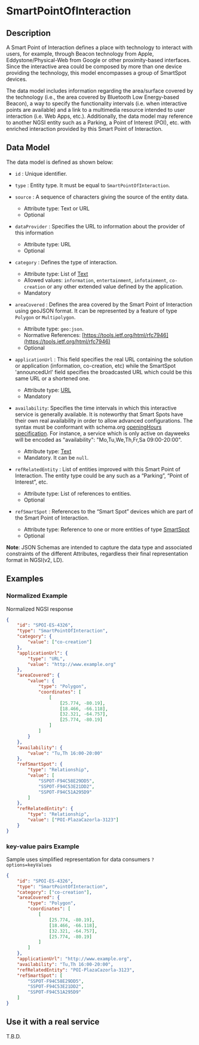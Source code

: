 # SmartPointOfInteraction

## Description

A Smart Point of Interaction defines a place with technology to interact with
users, for example, through Beacon technology from Apple, Eddystone/Physical-Web
from Google or other proximity-based interfaces. Since the interactive area
could be composed by more than one device providing the technology, this model
encompasses a group of SmartSpot devices.

The data model includes information regarding the area/surface covered by the
technology (i.e., the area covered by Bluetooth Low Energy-based Beacon), a way
to specify the functionality intervals (i.e. when interactive points are
available) and a link to a multimedia resource intended to user interaction
(i.e. Web Apps, etc.). Additionally, the data model may reference to another
NGSI entity such as a Parking, a Point of Interest (POI), etc. with enriched
interaction provided by this Smart Point of Interaction.

## Data Model

The data model is defined as shown below:

-   `id` : Unique identifier.

-   `type` : Entity type. It must be equal to `SmartPointOfInteraction`.

-   `source` : A sequence of characters giving the source of the entity data.

    -   Attribute type: Text or URL
    -   Optional

-   `dataProvider` : Specifies the URL to information about the provider of this
    information

    -   Attribute type: URL
    -   Optional

-   `category` : Defines the type of interaction.

    -   Attribute type: List of [Text](http://schema.org/Text)
    -   Allowed values: `information`, `entertainment`, `infotainment`,
        `co-creation` or any other extended value defined by the application.
    -   Mandatory

-   `areaCovered` : Defines the area covered by the Smart Point of Interaction
    using geoJSON format. It can be represented by a feature of type `Polygon`
    or `Multipolygon`.

    -   Attribute type: `geo:json`.
    -   Normative References:
        [https://tools.ietf.org/html/rfc7946](https://tools.ietf.org/html/rfc7946)
    -   Optional

-   `applicationUrl` : This field specifies the real URL containing the solution
    or application (information, co-creation, etc) while the SmartSpot
    'announcedUrl' field specifies the broadcasted URL which could be this same
    URL or a shortened one.

    -   Attribute type: [URL](https://schema.org/URL)
    -   Mandatory

-   `availability`: Specifies the time intervals in which this interactive
    service is generally available. It is noteworthy that Smart Spots have their
    own real availability in order to allow advanced configurations. The syntax
    must be conformant with schema.org
    [openingHours specification](https://schema.org/openingHours). For instance,
    a service which is only active on dayweeks will be encoded as
    "availability": "Mo,Tu,We,Th,Fr,Sa 09:00-20:00".

    -   Attribute type: [Text](https://schema.org/Text)
    -   Mandatory. It can be `null`.

-   `refRelatedEntity` : List of entities improved with this Smart Point of
    Interaction. The entity type could be any such as a “Parking”, “Point of
    Interest”, etc.

    -   Attribute type: List of references to entities.
    -   Optional

-   `refSmartSpot` : References to the “Smart Spot” devices which are part of
    the Smart Point of Interaction.
    -   Attribute type: Reference to one or more entities of type
        [SmartSpot](../../SmartSpot/doc/spec.md)
    -   Optional

**Note**: JSON Schemas are intended to capture the data type and associated
constraints of the different Attributes, regardless their final representation
format in NGSI(v2, LD).

## Examples

### Normalized Example

Normalized NGSI response

```json
{
    "id": "SPOI-ES-4326",
    "type": "SmartPointOfInteraction",
    "category": {
        "value": ["co-creation"]
    },
    "applicationUrl": {
        "type": "URL",
        "value": "http://www.example.org"
    },
    "areaCovered": {
        "value": {
            "type": "Polygon",
            "coordinates": [
                [
                    [25.774, -80.19],
                    [18.466, -66.118],
                    [32.321, -64.757],
                    [25.774, -80.19]
                ]
            ]
        }
    },
    "availability": {
        "value": "Tu,Th 16:00-20:00"
    },
    "refSmartSpot": {
        "type": "Relationship",
        "value": [
            "SSPOT-F94C58E29DD5",
            "SSPOT-F94C53E21DD2",
            "SSPOT-F94C51A295D9"
        ]
    },
    "refRelatedEntity": {
        "type": "Relationship",
        "value": ["POI-PlazaCazorla-3123"]
    }
}
```

### key-value pairs Example

Sample uses simplified representation for data consumers `?options=keyValues`

```json
{
    "id": "SPOI-ES-4326",
    "type": "SmartPointOfInteraction",
    "category": ["co-creation"],
    "areaCovered": {
        "type": "Polygon",
        "coordinates": [
            [
                [25.774, -80.19],
                [18.466, -66.118],
                [32.321, -64.757],
                [25.774, -80.19]
            ]
        ]
    },
    "applicationUrl": "http://www.example.org",
    "availability": "Tu,Th 16:00-20:00",
    "refRelatedEntity": "POI-PlazaCazorla-3123",
    "refSmartSpot": [
        "SSPOT-F94C58E29DD5",
        "SSPOT-F94C53E21DD2",
        "SSPOT-F94C51A295D9"
    ]
}
```

## Use it with a real service

T.B.D.
